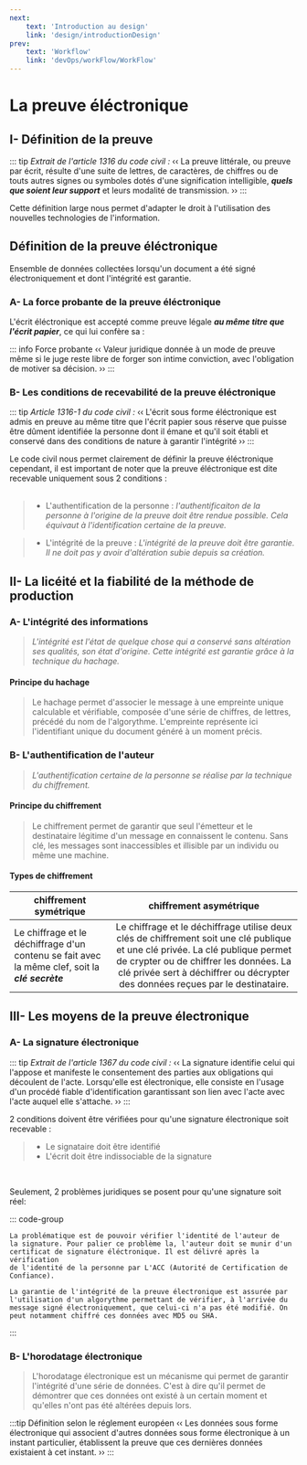 ```yaml
---
next: 
    text: 'Introduction au design'
    link: 'design/introductionDesign'
prev: 
    text: 'Workflow'
    link: 'devOps/workFlow/WorkFlow'
---
```


# La preuve éléctronique

## I- Définition de la preuve

::: tip *Extrait de l'article 1316 du code civil :*
‹‹ La preuve littérale, ou preuve par écrit, résulte d'une suite de lettres, de caractères, de chiffres ou de touts autres signes ou symboles dotés d'une signification intelligible, ***quels que soient leur support*** et leurs modalité de transmission. ››
:::

Cette définition large nous permet d'adapter le droit à l'utilisation des  nouvelles technologies de l'information.

## Définition de la preuve éléctronique
Ensemble de données collectées lorsqu'un document a été signé électroniquement et dont l'intégrité est garantie.

### A- La force probante  de la preuve éléctronique
L'écrit éléctronique est accepté comme preuve légale ***au même titre que l'écrit papier***, ce qui lui confère sa :

::: info Force probante <a href="https://www.droit.fr/definition/2081-force-probante/" target="_blank"><Badge type="warning" text="plus d'information" /></a>
‹‹ Valeur juridique donnée à un mode de preuve  même si le juge reste libre de forger son intime conviction, avec l'obligation de motiver sa décision. ››
:::

### B- Les conditions de recevabilité de la preuve éléctronique

::: tip *Article 1316-1 du code civil :* <a href="https://www.legifrance.gouv.fr/jorf/id/JORFTEXT000000399095#:~:text=modalités%20de%20transmission.-,«%20Art.,à%20en%20garantir%20l%27intégrité." target="_blank"><Badge type="warning" text="plus d'information" /></a>
‹‹ L'écrit sous forme éléctronique est admis en preuve au même titre que l'écrit papier sous réserve que puisse être dûment identifiée la personne dont il émane et qu'il soit établi et conservé dans des conditions de nature à garantir l'intégrité ››
:::

Le code civil nous permet clairement de définir la preuve éléctronique cependant, il est important de noter que la preuve éléctronique est dite recevable uniquement sous 2 conditions :
<br/> <br/>
>- L'authentification de la personne : 
*l'authentificaiton de la personne à l'origine de la preuve doit être rendue possible. Cela équivaut à l'identification certaine de la preuve.*

>- L'intégrité de la preuve : 
*L'intégrité de la preuve doit être garantie. Il ne doit pas y avoir d'altération subie depuis sa création.*

## II- La licéité et la fiabilité de la méthode de production

### A- L'intégrité des informations
> *L'intégrité est l'état de quelque chose qui a conservé sans altération ses qualités, son état d'origine. Cette intégrité est garantie grâce à la technique du hachage.*

#### Principe du hachage
> Le hachage permet d'associer le message à une empreinte unique calculable et vérifiable, composée d'une série de chiffres, de lettres, précédé du nom de l'algorythme. L'empreinte représente ici l'identifiant unique du document généré à un moment précis.

### B- L'authentification de l'auteur
> *L'authentification certaine de la personne se réalise par la technique du chiffrement.*

#### Principe du chiffrement
> Le chiffrement permet de garantir que seul l'émetteur et le destinataire légitime d'un message en connaissent le contenu. Sans clé, les messages sont inaccessibles et illisible par un individu ou même une machine.

#### Types de chiffrement

| chiffrement symétrique | chiffrement asymétrique |
| -------------          | :-----------: | 
| Le chiffrage et le déchiffrage d'un contenu se fait avec la même clef, soit la ***clé secrète***     | Le chiffrage et le déchiffrage utilise deux clés de chiffrement soit une clé publique et une clé privée. La clé publique permet de crypter ou de chiffrer les données. La clé privée sert à déchiffrer ou décrypter des données reçues par le destinataire. |

## III- Les moyens de la preuve électronique

### A- La signature électronique
::: tip *Extrait de l'article 1367 du code civil :* <a href="https://www.legifrance.gouv.fr/codes/article_lc/LEGIARTI000032042456" target="_blank"><Badge type="warning" text="plus d'information" /></a>
‹‹ La signature identifie celui qui l'appose et manifeste le consentement des parties aux obligations qui découlent de l'acte. Lorsqu'elle est électronique, elle consiste en l'usage d'un procédé fiable d'identification garantissant son lien avec l'acte avec l'acte auquel elle s'attache. ››
:::

2 conditions doivent être vérifiées pour qu'une signature électronique soit recevable :

>- Le signataire doit être identifié
>- L'écrit doit être indissociable de la signature

<br/>

Seulement, 2 problèmes juridiques se posent pour qu'une signature soit réel: 

::: code-group

```L'identification de la personne
La problématique est de pouvoir vérifier l'identité de l'auteur de 
la signature. Pour palier ce problème la, l'auteur doit se munir d'un 
certificat de signature éléctronique. Il est délivré après la vérification
de l'identité de la personne par L'ACC (Autorité de Certification de 
Confiance).
```

```L'intégrité des informations
La garantie de l'intégrité de la preuve électronique est assurée par 
l'utilisation d'un algorythme permettant de vérifier, à l'arrivée du
message signé électroniquement, que celui-ci n'a pas été modifié. On
peut notamment chiffré ces données avec MD5 ou SHA.
```
:::
### B- L'horodatage électronique
>L'horodatage électronique est un mécanisme qui permet de garantir l'intégrité d'une série de données. C'est à dire qu'il permet de démontrer que ces données ont existé à un certain moment et qu'elles n'ont pas été altérées depuis lors.

:::tip Définition selon le réglement européen
‹‹ Les données sous forme électronique qui associent d'autres données sous forme électronique à un instant particulier, établissent la preuve que ces dernières données existaient à cet instant. ››
:::